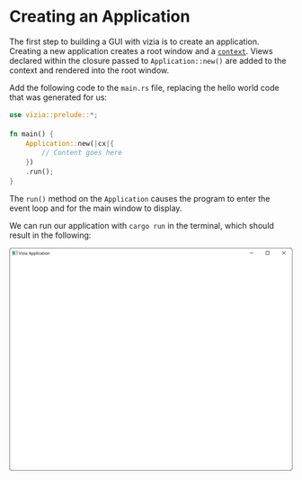 # Creating an Application

The first step to building a GUI with vizia is to create an application. Creating a new application creates a root window and a [`context`](https://docs.vizia.dev/vizia/context/struct.Context.html). Views declared within the closure passed to `Application::new()` are added to the context and rendered into the root window.

Add the following code to the `main.rs` file, replacing the hello world code that was generated for us:

```rust
use vizia::prelude::*;

fn main() {
    Application::new(|cx|{
        // Content goes here
    })
    .run();    
}
```
The `run()` method on the `Application` causes the program to enter the event loop and for the main window to display.

We can run our application with `cargo run` in the terminal, which should result in the following:

<img src="../img/application.png" alt="An empty vizia application window" width="800"/>